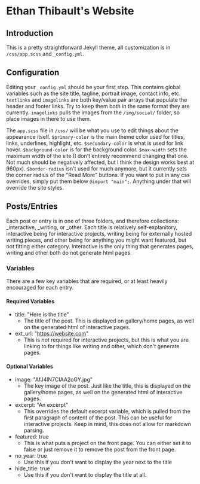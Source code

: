 # Ethan Thibault's Website

## Introduction

This is a pretty straightforward Jekyll theme, all customization is in `/css/app.scss` and `_config.yml`. 

## Configuration

Editing your `_config.yml` should be your first step. This contains global variables such as the site title, tagline, portrait image, contact info, etc. `textlinks` and `imagelinks` are both key/value pair arrays that populate the header and footer links. Try to keep them both in the same format they are currently. `imagelinks` pulls the images from the `/img/social/` folder, so place images in there to use them. 

The `app.scss` file in `/css/` will be what you use to edit things about the appearance itself. `$primary-color` is the main theme color used for titles, links, underlines, highlight, etc. `$secondary-color` is what is used for link hover. `$background-color` is for the background color. `$max-width` sets the maximum width of the site (I don't entirely recommend changing that one. Not much should be negatively affected, but I think the design works best at 960px). `$border-radius` isn't used for much anymore, but it currently sets the corner radius of the "Read More" buttons. If you want to put in any css overrides, simply put them below `@import "main";`. Anything under that will override the site styles. 

## Posts/Entries

Each post or entry is in one of three folders, and therefore collections: _interactive, _writing, or _other. Each title is relatively self-explanitory, interactive being for interactive projects, writing being for externally hosted writing pieces, and other being for anything you might want featured, but not fitting either category. Interactive is the only thing that generates pages, writing and other both do not generate html pages. 

### Variables

There are a few key variables that are required, or at least heavily encouraged for each entry. 

#### Required Variables

* title: "Here is the title"
  - The title of the post. This is displayed on gallery/home pages, as well on the generated html of interactive pages.
* ext_url: "https://website.com"
  - This is *not* required for interactive projects, but this is what you are linking to for things like writing and other, which don't generate pages.

#### Optional Variables

* image: "AfJ4lN7CIAA2oGY.jpg"
  - The key image of the post. Just like the title, this is displayed on the gallery/home pages, as well on the generated html of interactive pages.
* excerpt: "An excerpt"
  - This overrides the default excerpt variable, which is pulled from the first paragraph of content of the post. This can be useful for interactive projects. Keep in mind, this does not allow for markdown parsing.
* featured: true
  - This is what puts a project on the front page. You can either set it to false or just remove it to remove the post from the front page. 
* no_year: true
  - Use this if you don't want to display the year next to the title
* hide_title: true
  - Use this if you don't want to display the title at all. 


